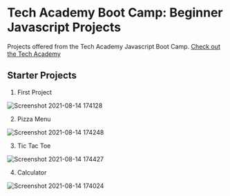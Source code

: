 # Tech Academy Boot Camp: Beginner Javascript Projects

 Projects offered from the Tech Academy Javascript Boot Camp.
 [Check out the Tech Academy](https://www.learncodinganywhere.com/)
 
 ## Starter Projects
 1. First Project

![Screenshot 2021-08-14 174128](https://user-images.githubusercontent.com/80072793/129459648-72873f1f-e22d-4e52-896e-cc1e9964706e.png)

 2. Pizza Menu

![Screenshot 2021-08-14 174248](https://user-images.githubusercontent.com/80072793/129459660-c60ceae8-8b28-4851-b45c-4047a6068c16.png)

 3. Tic Tac Toe

![Screenshot 2021-08-14 174427](https://user-images.githubusercontent.com/80072793/129459665-285549d3-ecf2-40ea-9b8c-6c76fe7bcc28.png)

 4. Calculator

![Screenshot 2021-08-14 174024](https://user-images.githubusercontent.com/80072793/129459668-764d3a15-a098-4225-816b-07f0f4b68725.png)
